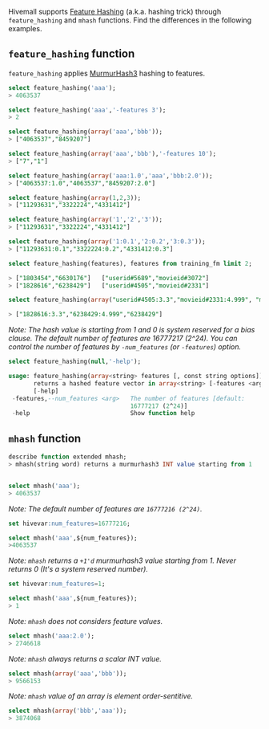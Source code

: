<!--
  Licensed to the Apache Software Foundation (ASF) under one
  or more contributor license agreements.  See the NOTICE file
  distributed with this work for additional information
  regarding copyright ownership.  The ASF licenses this file
  to you under the Apache License, Version 2.0 (the
  "License"); you may not use this file except in compliance
  with the License.  You may obtain a copy of the License at

    http://www.apache.org/licenses/LICENSE-2.0

  Unless required by applicable law or agreed to in writing,
  software distributed under the License is distributed on an
  "AS IS" BASIS, WITHOUT WARRANTIES OR CONDITIONS OF ANY
  KIND, either express or implied.  See the License for the
  specific language governing permissions and limitations
  under the License.
-->
        
Hivemall supports [Feature Hashing](https://en.wikipedia.org/wiki/Feature_hashing) (a.k.a. hashing trick) through `feature_hashing` and `mhash` functions. 
Find the differences in the following examples.

<!-- toc -->

## `feature_hashing` function

`feature_hashing` applies [MurmurHash3](https://github.com/aappleby/smhasher) hashing to features. 

```sql
select feature_hashing('aaa');
> 4063537

select feature_hashing('aaa','-features 3');
> 2

select feature_hashing(array('aaa','bbb'));
> ["4063537","8459207"]

select feature_hashing(array('aaa','bbb'),'-features 10');
> ["7","1"]

select feature_hashing(array('aaa:1.0','aaa','bbb:2.0'));
> ["4063537:1.0","4063537","8459207:2.0"]

select feature_hashing(array(1,2,3));
> ["11293631","3322224","4331412"]

select feature_hashing(array('1','2','3'));
> ["11293631","3322224","4331412"]

select feature_hashing(array('1:0.1','2:0.2','3:0.3'));
> ["11293631:0.1","3322224:0.2","4331412:0.3"]

select feature_hashing(features), features from training_fm limit 2;

> ["1803454","6630176"]   ["userid#5689","movieid#3072"]
> ["1828616","6238429"]   ["userid#4505","movieid#2331"]

select feature_hashing(array("userid#4505:3.3","movieid#2331:4.999", "movieid#2331"));

> ["1828616:3.3","6238429:4.999","6238429"]
```

_Note: The hash value is starting from 1 and 0 is system reserved for a bias clause. The default number of features are 16777217 (2^24). You can control the number of features by `-num_features` (or `-features`) option._

```sql
select feature_hashing(null,'-help');

usage: feature_hashing(array<string> features [, const string options]) -
       returns a hashed feature vector in array<string> [-features <arg>]
       [-help]
 -features,--num_features <arg>   The number of features [default:
                                  16777217 (2^24)]
 -help                            Show function help
```

## `mhash` function

```sql
describe function extended mhash;
> mhash(string word) returns a murmurhash3 INT value starting from 1
```

```sql

select mhash('aaa');
> 4063537
```

_Note: The default number of features are `16777216 (2^24)`._
```sql
set hivevar:num_features=16777216;

select mhash('aaa',${num_features});
>4063537
```

_Note: `mhash` returns a `+1'd` murmurhash3 value starting from 1. Never returns 0 (It's a system reserved number)._
```sql
set hivevar:num_features=1;

select mhash('aaa',${num_features});
> 1
```

_Note: `mhash` does not considers feature values._
```sql
select mhash('aaa:2.0');
> 2746618
```

_Note: `mhash` always returns a scalar INT value._
```sql
select mhash(array('aaa','bbb'));
> 9566153
```

_Note: `mhash` value of an array is element order-sentitive._
```sql
select mhash(array('bbb','aaa'));
> 3874068
```